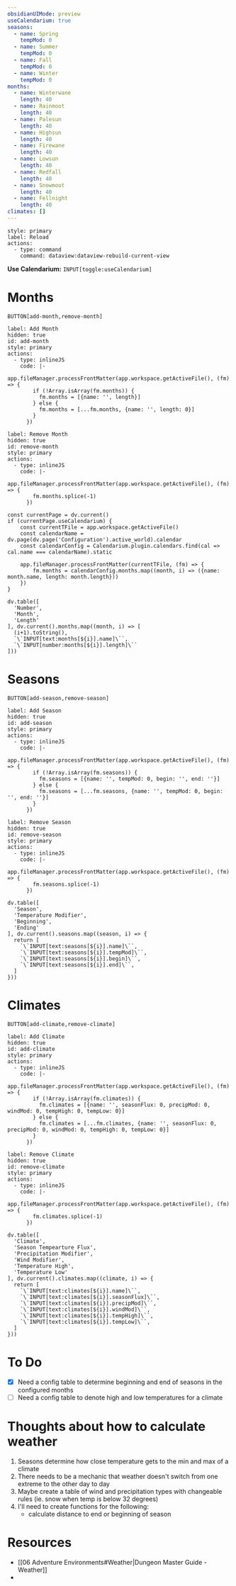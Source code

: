 ```yaml
---
obsidianUIMode: preview
useCalendarium: true
seasons:
  - name: Spring
    tempMod: 0
  - name: Summer
    tempMod: 0
  - name: Fall
    tempMod: 0
  - name: Winter
    tempMod: 0
months:
  - name: Winterwane
    length: 40
  - name: Rainmoot
    length: 40
  - name: Palesun
    length: 40
  - name: Highsun
    length: 40
  - name: Firewane
    length: 40
  - name: Lowsun
    length: 40
  - name: Redfall
    length: 40
  - name: Snowmoot
    length: 40
  - name: Fellnight
    length: 40
climates: []
---
```

```meta-bind-button
style: primary
label: Reload
actions:
  - type: command
    command: dataview:dataview-rebuild-current-view
```

**Use Calendarium:** `INPUT[toggle:useCalendarium]`

# Months
`BUTTON[add-month,remove-month]`
```meta-bind-button
label: Add Month
hidden: true
id: add-month
style: primary
actions:
  - type: inlineJS
    code: |-
      app.fileManager.processFrontMatter(app.workspace.getActiveFile(), (fm) => {
        if (!Array.isArray(fm.months)) {
          fm.months = [{name: '', length}]
        } else {
          fm.months = [...fm.months, {name: '', length: 0}]
        }
      })
```
```meta-bind-button
label: Remove Month
hidden: true
id: remove-month
style: primary
actions:
  - type: inlineJS
    code: |-
      app.fileManager.processFrontMatter(app.workspace.getActiveFile(), (fm) => {
        fm.months.splice(-1)
      })
```
```dataviewjs
const currentPage = dv.current()
if (currentPage.useCalendarium) {
    const currentTFile = app.workspace.getActiveFile()
    const calendarName = dv.page(dv.page('Configuration').active_world).calendar
    const calendarConfig = Calendarium.plugin.calendars.find(cal => cal.name === calendarName).static
    
    app.fileManager.processFrontMatter(currentTFile, (fm) => {
        fm.months = calendarConfig.months.map((month, i) => ({name: month.name, length: month.length}))
    })
}

dv.table([
  'Number',
  'Month',
  'Length'
], dv.current().months.map((month, i) => [
  (i+1).toString(),
  `\`INPUT[text:months[${i}].name]\``,
  `\`INPUT[number:months[${i}].length]\``
]))
```

# Seasons
`BUTTON[add-season,remove-season]`
```meta-bind-button
label: Add Season
hidden: true
id: add-season
style: primary
actions:
  - type: inlineJS
    code: |-
      app.fileManager.processFrontMatter(app.workspace.getActiveFile(), (fm) => {
        if (!Array.isArray(fm.seasons)) {
          fm.seasons = [{name: '', tempMod: 0, begin: '', end: ''}]
        } else {
          fm.seasons = [...fm.seasons, {name: '', tempMod: 0, begin: '', end: ''}]
        }
      })
```
```meta-bind-button
label: Remove Season
hidden: true
id: remove-season
style: primary
actions:
  - type: inlineJS
    code: |-
      app.fileManager.processFrontMatter(app.workspace.getActiveFile(), (fm) => {
        fm.seasons.splice(-1)
      })
```
```dataviewjs
dv.table([
  'Season',
  'Temperature Modifier',
  'Beginning',
  'Ending'
], dv.current().seasons.map((season, i) => {
  return [
    `\`INPUT[text:seasons[${i}].name]\``,
    `\`INPUT[text:seasons[${i}].tempMod]\``,
    `\`INPUT[text:seasons[${i}].begin]\``,
    `\`INPUT[text:seasons[${i}].end]\``,
  ]
}))
```

# Climates
`BUTTON[add-climate,remove-climate]`
```meta-bind-button
label: Add Climate
hidden: true
id: add-climate
style: primary
actions:
  - type: inlineJS
    code: |-
      app.fileManager.processFrontMatter(app.workspace.getActiveFile(), (fm) => {
        if (!Array.isArray(fm.climates)) {
          fm.climates = [{name: '', seasonFlux: 0, precipMod: 0, windMod: 0, tempHigh: 0, tempLow: 0}]
        } else {
          fm.climates = [...fm.climates, {name: '', seasonFlux: 0, precipMod: 0, windMod: 0, tempHigh: 0, tempLow: 0}]
        }
      })
```
```meta-bind-button
label: Remove Climate
hidden: true
id: remove-climate
style: primary
actions:
  - type: inlineJS
    code: |-
      app.fileManager.processFrontMatter(app.workspace.getActiveFile(), (fm) => {
        fm.climates.splice(-1)
      })
```
```dataviewjs
dv.table([
  'Climate',
  'Season Tempearture Flux',
  'Precipitation Modifier',
  'Wind Modifier',
  'Temperature High',
  'Temperature Low'
], dv.current().climates.map((climate, i) => {
  return [
    `\`INPUT[text:climates[${i}].name]\``,
    `\`INPUT[text:climates[${i}].seasonFlux]\``,
    `\`INPUT[text:climates[${i}].precipMod]\``,
    `\`INPUT[text:climates[${i}].windMod]\``,
    `\`INPUT[text:climates[${i}].tempHigh]\``,
    `\`INPUT[text:climates[${i}].tempLow]\``,
  ]
}))
```

# To Do
- [x] Need a config table to determine beginning and end of seasons in the configured months
- [ ] Need a config table to denote high and low temperatures for a climate

# Thoughts about how to calculate weather
1. Seasons determine how close temperature gets to the min and max of a climate
2. There needs to be a mechanic that weather doesn't switch from one extreme to the other day to day
3. Maybe create a table of wind and precipitation types with changeable rules (ie. snow when temp is below 32 degrees)
4. I'll need to create functions for the following:
	- calculate distance to end or beginning of season

# Resources
- [[06 Adventure Environments#Weather|Dungeon Master Guide - Weather]]
- 